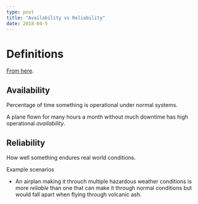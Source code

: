 ```yaml
---
type: post
title: "Availability vs Reliability"
date: 2018-04-5
---
```


# Definitions

[From here](https://simplicable.com/new/availability-vs-reliability).

## Availability

Percentage of time something is operational under normal systems.

A plane flown for many hours a month without much downtime
has high operational _availability_.

## Reliability

How well something endures real world conditions.

Example scenarios
* An airplan making it throuch multiple hazardous weather conditions is more
  _reliable_ than one that can make it through normal conditions
  but would fall apart when flying through volcanic ash.


